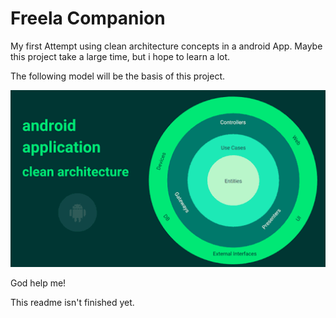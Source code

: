 # Freela Companion
My first Attempt using clean architecture concepts in a android App. Maybe this project take a large time, but i hope to learn a lot.


The following model will be the basis of this project.


![alt text](https://github.com/AnthoniIP/freela-companion/blob/master/img/Clean-Architecture-graphAndroid.png?raw=true)

God help me!


This readme isn't finished yet.
